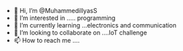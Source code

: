 - 👋 Hi, I’m @MuhammedillyasS
- 👀 I’m interested in ..... programming
- 🌱 I’m currently learning  ...electronics and communication
- 💞️ I’m looking to collaborate on ....IoT challenge
- 📫 How to reach me .... 

<!---
MuhammedillyasS/MuhammedillyasS is a ✨ special ✨ repository because its `README.md` (this file) appears on your GitHub profile.
You can click the Preview link to take a look at your changes.
--->
